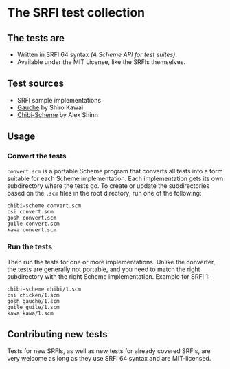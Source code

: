 # The SRFI test collection

## The tests are

* Written in SRFI 64 syntax _(A Scheme API for test suites)_.
* Available under the MIT License, like the SRFIs themselves.

## Test sources

* SRFI sample implementations
* [Gauche](https://github.com/shirok/Gauche) by Shiro Kawai
* [Chibi-Scheme](https://github.com/ashinn/chibi-scheme) by Alex Shinn

## Usage

### Convert the tests

`convert.scm` is a portable Scheme program that converts all tests
into a form suitable for each Scheme implementation. Each
implementation gets its own subdirectory where the tests go. To create
or update the subdirectories based on the `.scm` files in the root
directory, run one of the following:

    chibi-scheme convert.scm
    csi convert.scm
    gosh convert.scm
    guile convert.scm
    kawa convert.scm

### Run the tests

Then run the tests for one or more implementations. Unlike the
converter, the tests are generally not portable, and you need to match
the right subdirectory with the right Scheme implementation. Example
for SRFI 1:

    chibi-scheme chibi/1.scm
    csi chicken/1.scm
    gosh gauche/1.scm
    guile guile/1.scm
    kawa kawa/1.scm

## Contributing new tests

Tests for new SRFIs, as well as new tests for already covered SRFIs,
are very welcome as long as they use SRFI 64 syntax and are
MIT-licensed.

